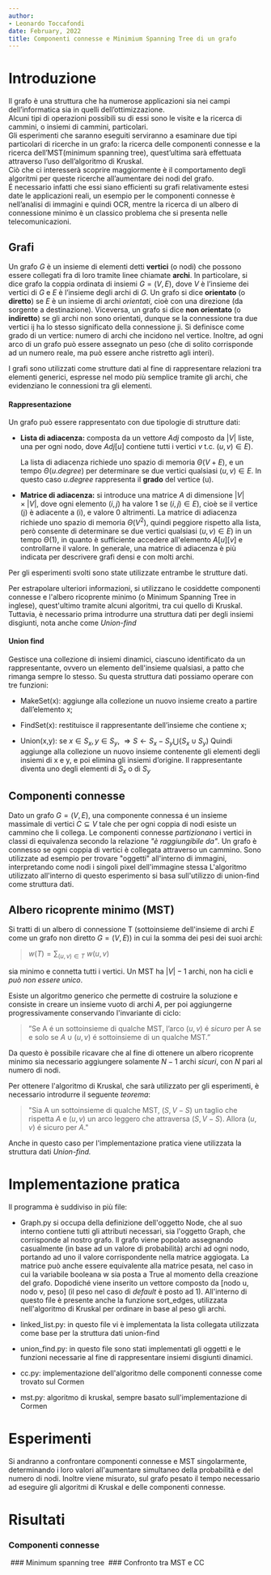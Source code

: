 ```yaml
---
author:
- Leonardo Toccafondi   
date: February, 2022
title: Componenti connesse e Minimium Spanning Tree di un grafo
---
```


# Introduzione

Il grafo è una struttura che ha numerose applicazioni sia nei campi dell’informatica sia in quelli dell’ottimizzazione.  
Alcuni tipi di operazioni possibili su di essi sono le visite e la ricerca di cammini, o insiemi di cammini, particolari.  
Gli esperimenti che saranno eseguiti serviranno a esaminare due tipi particolari di ricerche in un grafo: la ricerca delle componenti connesse e la ricerca dell’MST(minimum spanning tree), quest’ultima sarà effettuata attraverso l’uso dell’algoritmo di Kruskal.  
Ciò che ci interesserà scoprire maggiormente è il comportamento degli algoritmi per queste ricerche all’aumentare dei nodi del grafo.  
É necessario infatti che essi siano efficienti su grafi relativamente estesi date le applicazioni reali, un esempio per le componenti connesse è nell’analisi di immagini e quindi OCR, mentre la ricerca di un albero di connessione minimo è un classico problema che si presenta nelle telecomunicazioni.

## Grafi

Un grafo $G$ è un insieme di elementi detti **vertici** (o nodi) che possono essere collegati fra di loro tramite linee chiamate **archi**. In particolare, si dice grafo la coppia ordinata di insiemi $G = (V, E)$, dove $V$ è l’insieme dei vertici di $G$ e $E$ è l’insieme degli archi di $G$.
Un grafo si dice **orientato** (o **diretto**) se $E$ è un insieme di archi *orientati*, cioè con una direzione (da sorgente a destinazione). Viceversa, un grafo si dice **non orientato** (o **indiretto**) se gli archi non sono orientati, dunque se la connessione tra due vertici ij ha lo stesso significato della connessione ji.
Si definisce come grado di un vertice: numero di archi che incidono nel vertice.
Inoltre, ad ogni arco di un grafo può essere assegnato un peso (che di solito corrisponde ad un numero reale, ma può essere anche ristretto agli interi).

I grafi sono utilizzati come strutture dati al fine di rappresentare relazioni tra elementi generici, espresse nel modo più semplice tramite gli archi, che evidenziano le connessioni tra gli elementi.

#### Rappresentazione

Un grafo può essere rappresentato con due tipologie di strutture dati:

- **Lista di adiacenza:** composta da un vettore $Adj$ composto da $|V|$ liste, una per ogni nodo, dove $Adj[u]$ contiene tutti i vertici $v$ t.c. $(u, v) \in E)$.
  
  La lista di adiacenza richiede uno spazio di memoria $\Theta(V + E)$, e un tempo $\Theta(u.degree)$ per determinare se due vertici qualsiasi $(u, v) \in E$.
  In questo caso $u.degree$ rappresenta il **grado** del vertice (u).

- **Matrice di adiacenza:** si introduce una matrice $A$ di dimensione $|V|\times|V|$, dove ogni elemento $(i,j)$ ha valore 1 se $(i, j) \in E)$, cioè se il vertice (j) è adiacente a (i), e valore 0 altrimenti. 
  La matrice di adiacenza richiede uno spazio di memoria $\Theta(V^2)$, quindi peggiore rispetto alla lista, però consente di determinare se due vertici qualsiasi $(u, v) \in E)$ in un tempo $\Theta(1)$, in quanto è sufficiente accedere all'elemento $A[u][v]$ e controllarne il valore.
  In generale, una matrice di adiacenza è più indicata per descrivere grafi densi e con molti archi.

Per gli esperimenti svolti sono state utilizzate entrambe le strutture dati.

Per estrapolare ulteriori informazioni, si utilizzano le cosiddette componenti connesse e l'albero ricoprente minimo (o Minimum Spanning Tree in inglese), quest'ultimo tramite alcuni algoritmi, tra cui quello di Kruskal. Tuttavia, è necessario prima introdurre una struttura dati per degli insiemi disgiunti, nota anche come *Union-find*

#### Union find

Gestisce una collezione di insiemi dinamici, ciascuno identificato da un rappresentante,
ovvero un elemento dell'insieme qualsiasi, a patto che rimanga sempre lo stesso.
Su questa struttura dati possiamo operare con tre funzioni:

- MakeSet(x): aggiunge alla collezione un nuovo insieme creato a partire dall’elemento x;

- FindSet(x): restituisce il rappresentante dell’insieme che contiene x;

- Union(x,y): se $x \in S_x, y \in S_y, \ \Rightarrow S \leftarrow S_x -S_y \bigcup \{S_x \cup S_y)$ 
  Quindi aggiunge alla collezione un nuovo insieme contenente gli elementi degli insiemi di x e y, e poi elimina gli insiemi d’origine. Il rappresentante diventa uno degli elementi di $S_x$ o di $S_y$

## Componenti connesse

Dato un grafo $G=(V,E)$, una componente connessa é un insieme massimale di vertici $C⊆V$ tale che per ogni coppia di nodi esiste un cammino che li collega.
Le componenti connesse *partizionano* i vertici in classi di equivalenza secondo la relazione *"è raggiungibile da"*. Un grafo è connesso se ogni coppia di vertici è collegata attraverso un cammino.
Sono utilizzate ad esempio per trovare "oggetti" all'interno di immagini, interpretando come nodi i singoli pixel dell'immagine stessa
L'algoritmo utilizzato all'interno di questo esperimento si basa sull'utilizzo di union-find come struttura dati.

## Albero ricoprente minimo (MST)

Si tratti di un albero di connessione T (sottoinsieme dell'insieme di archi $E$ come un grafo non diretto $G=(V,E)$) in cui la somma dei pesi dei suoi archi:

> $w(T) = \sum_{(u,v) \in T} \ w(u, v)$ 

sia minimo e connetta tutti i vertici.
Un MST ha $|V|-1$ archi, non ha cicli e *può non essere unico*.

Esiste un algoritmo generico che permette di costruire la soluzione e consiste in creare un insieme vuoto di archi $A$, per poi aggiungerne progressivamente conservando l'invariante di ciclo:

> ”Se A é un sottoinsieme di qualche MST, l’arco $(u,v)$ é *sicuro* per A se e solo se $A∪(u,v)$ é sottoinsieme di un qualche MST.”

Da questo è possibile ricavare che al fine di ottenere un albero ricoprente minimo sia necessario aggiungere solamente $N-1$ archi *sicuri*, con $N$ pari al numero di nodi.

Per ottenere l'algoritmo di Kruskal, che sarà utilizzato per gli esperimenti, è necessario introdurre il seguente *teorema*:

> "Sia A un sottoinsieme di qualche MST, $(S,V-S)$ un taglio che rispetta $A$ e $(u,v)$ un arco leggero che attraversa $(S,V-S)$. Allora $(u,v)$ é sicuro per $A$."

Anche in questo caso per l'implementazione pratica viene utilizzata la struttura dati *Union-find.*

# Implementazione pratica

Il programma è suddiviso in più file:

- Graph.py si occupa della definizione dell'oggetto Node, che al suo interno contiene tutti gli attributi necessari, sia l'oggetto Graph, che corrisponde al nostro grafo.  Il grafo viene popolato assegnando casualmente (in base ad un valore di probabilità) archi ad ogni nodo, portando ad uno il valore corrispondente nella matrice aggiogata.  La matrice può anche essere equivalente alla matrice pesata, nel caso in cui la variabile booleana w sia posta a True al momento della creazione del grafo. Dopodiché viene inserito un vettore composto da [nodo u, nodo v, peso] (il peso nel caso di *default* è posto ad 1). All'interno di questo file è presente anche la funzione sort_edges, utilizzata nell'algoritmo di Kruskal per ordinare in base al peso  gli archi.

- linked_list.py: in questo file vi è implementata la lista collegata utilizzata come base per la struttura dati union-find

- union_find.py: in questo file sono stati implementati gli oggetti e le funzioni necessarie al fine di rappresentare insiemi disgiunti dinamici.

- cc.py: implementazione dell'algoritmo delle componenti connesse come trovato sul Cormen

- mst.py: algoritmo di kruskal, sempre basato sull'implementazione di Cormen

# Esperimenti

Si andranno a confrontare componenti connesse e MST singolarmente, determinando i loro valori all'aumentare simultaneo della probabilità e del numero di nodi. Inoltre viene misurato, sul grafo pesato il tempo necessario ad eseguire gli algoritmi di Kruskal e delle componenti connesse.

# Risultati

### Componenti connesse

<img src="../img/cc.png" title="Figura 1" alt="" data-align="inline">
### Minimum spanning tree
<img src="../img/mst.png" title="Figura 2" alt="" data-align="inline">
### Confronto tra MST e CC
<img src="../img/time.png" title="Figura 3" alt="" data-align="inline">
